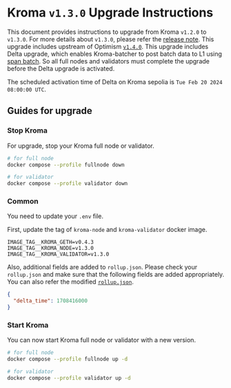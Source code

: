 # Kroma `v1.3.0` Upgrade Instructions

This document provides instructions to upgrade from Kroma `v1.2.0` to `v1.3.0`.
For more details about `v1.3.0`, please refer the [release note](https://github.com/kroma-network/kroma/releases/tag/v1.3.0).
This upgrade includes upstream of Optimism [`v1.4.0`](https://github.com/ethereum-optimism/optimism/releases/tag/op-node%2Fv1.4.0).
This upgrade includes Delta upgrade, which enables Kroma-batcher to post batch data to L1 using 
[span batch](https://github.com/ethereum-optimism/specs/blob/main/specs/protocol/span-batches.md). 
So all full nodes and validators must complete the upgrade before the Delta upgrade is activated. 

The scheduled activation time of Delta on Kroma sepolia is `Tue Feb 20 2024 08:00:00 UTC`.

## Guides for upgrade

### Stop Kroma

For upgrade, stop your Kroma full node or validator.
```bash
# for full node
docker compose --profile fullnode down

# for validator
docker compose --profile validator down
```

### Common

You need to update your `.env` file.

First, update the tag of `kroma-node` and `kroma-validator` docker image.
```
IMAGE_TAG__KROMA_GETH=v0.4.3
IMAGE_TAG__KROMA_NODE=v1.3.0
IMAGE_TAG__KROMA_VALIDATOR=v1.3.0
```

Also, additional fields are added to `rollup.json`. Please check your `rollup.json` and make sure that the following
fields are added appropriately. You can also refer the modified [`rollup.json`](../config/sepolia/rollup.json).

```json
{
  "delta_time": 1708416000
}
```

### Start Kroma

You can now start Kroma full node or validator with a new version.

```bash
# for full node
docker compose --profile fullnode up -d

# for validator
docker compose --profile validator up -d
```
